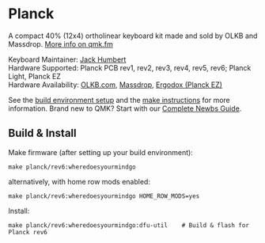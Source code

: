 # Planck

<!-- ![Planck](http://i.imgur.com/q2M3uEU.jpg) -->

A compact 40% (12x4) ortholinear keyboard kit made and sold by OLKB and Massdrop. [More info on qmk.fm](http://qmk.fm/planck/)

Keyboard Maintainer: [Jack Humbert](https://github.com/jackhumbert)  
Hardware Supported: Planck PCB rev1, rev2, rev3, rev4, rev5, rev6; Planck Light, Planck EZ  
Hardware Availability: [OLKB.com](https://olkb.com), [Massdrop](https://www.massdrop.com/buy/planck-mechanical-keyboard?mode=guest_open), [Ergodox (Planck EZ)](https://ergodox-ez.com/pages/planck)


See the [build environment setup](https://docs.qmk.fm/#/getting_started_build_tools) and the [make instructions](https://docs.qmk.fm/#/getting_started_make_guide) for more information. Brand new to QMK? Start with our [Complete Newbs Guide](https://docs.qmk.fm/#/newbs).

## Build & Install

Make firmware (after setting up your build environment):

    make planck/rev6:wheredoesyourmindgo

alternatively, with home row mods enabled:

    make planck/rev6:wheredoesyourmindgo HOME_ROW_MODS=yes

Install:

    make planck/rev6:wheredoesyourmindgo:dfu-util    # Build & flash for Planck rev6
